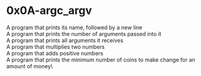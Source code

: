 # 0x0A-argc_argv
A program that prints its name, followed by a new line\
A program that prints the number of arguments passed into it\
A program that prints all arguments it receives\
A program that multiplies two numbers\
A program that adds positive numbers\
A program that prints the minimum number of coins to make change for an amount of money\
